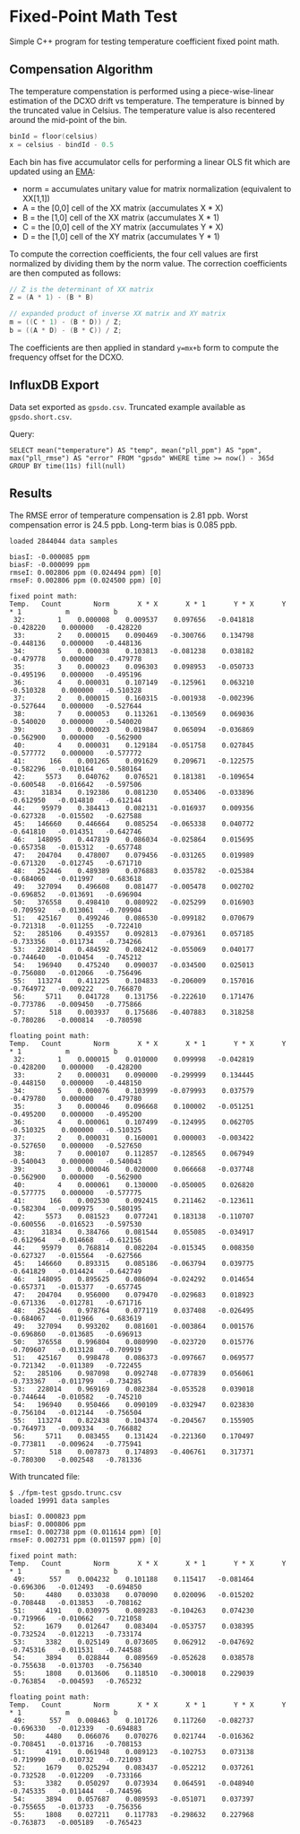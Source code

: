 # Fixed-Point Math Test

Simple C++ program for testing temperature coefficient fixed point math.

## Compensation Algorithm

The temperature compenstation is performed using a piece-wise-linear estimation of the DCXO drift vs temperature.  The
temperature is binned by the truncated value in Celsius.  The temperature value is also recentered around the mid-point of the bin.

```C++
binId = floor(celsius)
x = celsius - bindId - 0.5
```

Each bin has five accumulator cells for performing a linear OLS fit which are updated using an [EMA](https://en.wikipedia.org/wiki/Moving_average#Exponential_moving_average):
- norm = accumulates unitary value for matrix normalization (equivalent to XX[1,1])
- A = the [0,0] cell of the XX matrix (accumulates X * X)
- B = the [1,0] cell of the XX matrix (accumulates X * 1)
- C = the [0,0] cell of the XY matrix (accumulates Y * X)
- D = the [1,0] cell of the XY matrix (accumulates Y * 1)

To compute the correction coefficients, the four cell values are first normalized by dividing them by the norm value.  The correction coefficients are then computed as follows:

```C++
// Z is the determinant of XX matrix
Z = (A * 1) - (B * B)

// expanded product of inverse XX matrix and XY matrix
m = ((C * 1) - (B * D)) / Z;
b = ((A * D) - (B * C)) / Z;
```

The coefficients are then applied in standard `y=mx+b` form to compute the frequency offset for the DCXO.

## InfluxDB Export

Data set exported as `gpsdo.csv`. Truncated example available as `gpsdo.short.csv`.

Query:
```
SELECT mean("temperature") AS "temp", mean("pll_ppm") AS "ppm", max("pll_rmse") AS "error" FROM "gpsdo" WHERE time >= now() - 365d GROUP BY time(11s) fill(null)
```

## Results

The RMSE error of temperature compensation is 2.81 ppb.  Worst compensation error is 24.5 ppb.  Long-term bias is 0.085 ppb.

```
loaded 2844044 data samples

biasI: -0.000085 ppm
biasF: -0.000099 ppm
rmseI: 0.002806 ppm (0.024494 ppm) [0]
rmseF: 0.002806 ppm (0.024500 ppm) [0]

fixed point math:
Temp.   Count        Norm       X * X       X * 1       Y * X       Y * 1           m           b
 32:        1    0.000008    0.009537    0.097656   -0.041818   -0.428220    0.000000   -0.428220
 33:        2    0.000015    0.090469   -0.300766    0.134798   -0.448136    0.000000   -0.448136
 34:        5    0.000038    0.103813   -0.081238    0.038182   -0.479778    0.000000   -0.479778
 35:        3    0.000023    0.096303    0.098953   -0.050733   -0.495196    0.000000   -0.495196
 36:        4    0.000031    0.107149   -0.125961    0.063210   -0.510328    0.000000   -0.510328
 37:        2    0.000015    0.160315   -0.001938   -0.002396   -0.527644    0.000000   -0.527644
 38:        7    0.000053    0.113261   -0.130569    0.069036   -0.540020    0.000000   -0.540020
 39:        3    0.000023    0.019847    0.065094   -0.036869   -0.562900    0.000000   -0.562900
 40:        4    0.000031    0.129184   -0.051758    0.027845   -0.577772    0.000000   -0.577772
 41:      166    0.001265    0.091629    0.209671   -0.122575   -0.582296   -0.010164   -0.580164
 42:     5573    0.040762    0.076521    0.181381   -0.109654   -0.600548   -0.016642   -0.597506
 43:    31834    0.192386    0.081230    0.053406   -0.033896   -0.612950   -0.014810   -0.612144
 44:    95979    0.384413    0.082131   -0.016937    0.009356   -0.627328   -0.015502   -0.627588
 45:   146660    0.446664    0.085254   -0.065338    0.040772   -0.641810   -0.014351   -0.642746
 46:   148095    0.447819    0.086034   -0.025864    0.015695   -0.657358   -0.015312   -0.657748
 47:   204704    0.478007    0.079456   -0.031265    0.019989   -0.671320   -0.012745   -0.671710
 48:   252446    0.489389    0.076883    0.035782   -0.025384   -0.684060   -0.011997   -0.683618
 49:   327094    0.496608    0.081477   -0.005478    0.002702   -0.696852   -0.013691   -0.696904
 50:   376558    0.498410    0.080922   -0.025299    0.016903   -0.709592   -0.013061   -0.709904
 51:   425167    0.499246    0.086530   -0.099182    0.070679   -0.721318   -0.011255   -0.722410
 52:   285106    0.493557    0.092813   -0.079361    0.057185   -0.733356   -0.011734   -0.734266
 53:   228014    0.484592    0.082412   -0.055069    0.040177   -0.744640   -0.010454   -0.745212
 54:   196940    0.475240    0.090037   -0.034500    0.025013   -0.756080   -0.012066   -0.756496
 55:   113274    0.411225    0.104833   -0.206009    0.157016   -0.764972   -0.009222   -0.766870
 56:     5711    0.041728    0.131756   -0.222610    0.171476   -0.773786   -0.009450   -0.775866
 57:      518    0.003937    0.175686   -0.407883    0.318258   -0.780286   -0.000814   -0.780598

floating point math:
Temp.   Count        Norm       X * X       X * 1       Y * X       Y * 1           m           b
 32:        1    0.000015    0.010000    0.099998   -0.042819   -0.428200    0.000000   -0.428200
 33:        2    0.000031    0.090000   -0.299999    0.134445   -0.448150    0.000000   -0.448150
 34:        5    0.000076    0.103999   -0.079993    0.037579   -0.479780    0.000000   -0.479780
 35:        3    0.000046    0.096668    0.100002   -0.051251   -0.495200    0.000000   -0.495200
 36:        4    0.000061    0.107499   -0.124995    0.062705   -0.510325    0.000000   -0.510325
 37:        2    0.000031    0.160001    0.000003   -0.003422   -0.527650    0.000000   -0.527650
 38:        7    0.000107    0.112857   -0.128565    0.067949   -0.540043    0.000000   -0.540043
 39:        3    0.000046    0.020000    0.066668   -0.037748   -0.562900    0.000000   -0.562900
 40:        4    0.000061    0.130000   -0.050005    0.026820   -0.577775    0.000000   -0.577775
 41:      166    0.002530    0.092415    0.211462   -0.123611   -0.582304   -0.009975   -0.580195
 42:     5573    0.081523    0.077241    0.183138   -0.110707   -0.600556   -0.016523   -0.597530
 43:    31834    0.384766    0.081544    0.055085   -0.034917   -0.612964   -0.014668   -0.612156
 44:    95979    0.768814    0.082204   -0.015345    0.008350   -0.627327   -0.015564   -0.627566
 45:   146660    0.893315    0.085186   -0.063794    0.039775   -0.641829   -0.014424   -0.642749
 46:   148095    0.895625    0.086094   -0.024292    0.014654   -0.657371   -0.015377   -0.657745
 47:   204704    0.956000    0.079470   -0.029683    0.018923   -0.671336   -0.012781   -0.671716
 48:   252446    0.978764    0.077119    0.037408   -0.026495   -0.684067   -0.011966   -0.683619
 49:   327094    0.993202    0.081601   -0.003864    0.001576   -0.696860   -0.013685   -0.696913
 50:   376558    0.996804    0.080990   -0.023720    0.015776   -0.709607   -0.013128   -0.709919
 51:   425167    0.998478    0.086373   -0.097667    0.069577   -0.721342   -0.011389   -0.722455
 52:   285106    0.987098    0.092748   -0.077839    0.056061   -0.733367   -0.011799   -0.734285
 53:   228014    0.969169    0.082384   -0.053528    0.039018   -0.744644   -0.010582   -0.745210
 54:   196940    0.950466    0.090109   -0.032947    0.023830   -0.756104   -0.012144   -0.756504
 55:   113274    0.822438    0.104374   -0.204567    0.155905   -0.764973   -0.009334   -0.766882
 56:     5711    0.083455    0.131424   -0.221360    0.170497   -0.773811   -0.009624   -0.775941
 57:      518    0.007873    0.174893   -0.406761    0.317371   -0.780300   -0.002548   -0.781336
```

With truncated file:
```
$ ./fpm-test gpsdo.trunc.csv 
loaded 19991 data samples

biasI: 0.000823 ppm
biasF: 0.000806 ppm
rmseI: 0.002738 ppm (0.011614 ppm) [0]
rmseF: 0.002731 ppm (0.011597 ppm) [0]

fixed point math:
Temp.   Count        Norm       X * X       X * 1       Y * X       Y * 1           m           b
 49:      557    0.004232    0.101188    0.115417   -0.081464   -0.696306   -0.012493   -0.694850
 50:     4480    0.033038    0.070090    0.020096   -0.015202   -0.708448   -0.013853   -0.708162
 51:     4191    0.030975    0.089283   -0.104263    0.074230   -0.719966   -0.010662   -0.721058
 52:     1679    0.012647    0.083404   -0.053757    0.038395   -0.732524   -0.012213   -0.733174
 53:     3382    0.025149    0.073605    0.062912   -0.047692   -0.745316   -0.011531   -0.744588
 54:     3894    0.028844    0.089569   -0.052628    0.038578   -0.755638   -0.013703   -0.756340
 55:     1808    0.013606    0.118510   -0.300018    0.229039   -0.763854   -0.004593   -0.765232

floating point math:
Temp.   Count        Norm       X * X       X * 1       Y * X       Y * 1           m           b
 49:      557    0.008463    0.101726    0.117260   -0.082737   -0.696330   -0.012339   -0.694883
 50:     4480    0.066076    0.070276    0.021744   -0.016362   -0.708451   -0.013716   -0.708153
 51:     4191    0.061948    0.089123   -0.102753    0.073138   -0.719990   -0.010732   -0.721093
 52:     1679    0.025294    0.083437   -0.052212    0.037261   -0.732528   -0.012209   -0.733166
 53:     3382    0.050297    0.073934    0.064591   -0.048940   -0.745335   -0.011444   -0.744596
 54:     3894    0.057687    0.089593   -0.051071    0.037397   -0.755655   -0.013733   -0.756356
 55:     1808    0.027211    0.117783   -0.298632    0.227968   -0.763873   -0.005189   -0.765423
```
